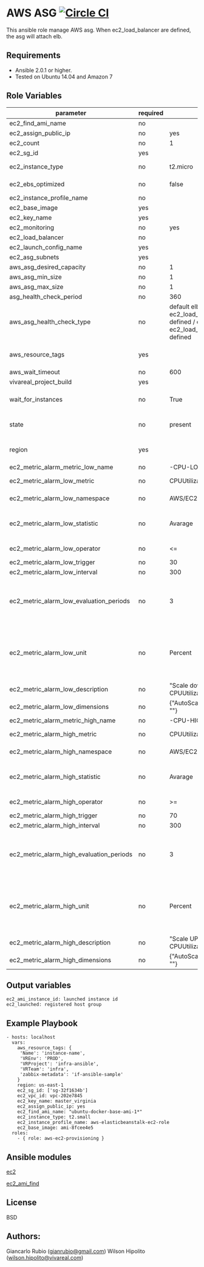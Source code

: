 AWS ASG  [![Circle CI](https://circleci.com/gh/VivaReal/ansible-aws-asg/tree/master.svg?style=svg&circle-token=39ff1e2f2d1e1e9fc23cca130dca267e0c3348a1)](https://circleci.com/gh/VivaReal/ansible-aws-asg/tree/master)
=========

This ansible role manage AWS asg.
When ec2_load_balancer are defined, the asg will attach elb.

Requirements
------------

- Ansible 2.0.1 or higher.
- Tested on Ubuntu 14.04 and Amazon 7

Role Variables
--------------

| parameter             | required | default | choices | comments |
| --------------------- | -------- | ------- | -------- |-------- |
| ec2_find_ami_name                   |  no     |         || ami name to find. ex. ubuntu-docker-base-ami-1* |
| ec2_assign_public_ip                   |   no    |    yes     |yes, no|  when provisioning within vpc, assign a public IP address. |
| ec2_count                   |  no     |     1    || number of instances to launch|
| ec2_sg_id                   |   yes    |         || security group id (or list of ids) to use with the instance |
| ec2_instance_type                   |   no    |     t2.micro    || instance type to use for the instance, see http://docs.aws.amazon.com/AWSEC2/latest/UserGuide/instance-types.html|
| ec2_ebs_optimized  | no  |  false ||  whether instance is using optimized EBS volumes, see http://docs.aws.amazon.com/AWSEC2/latest/UserGuide/EBSOptimized.html|
| ec2_instance_profile_name |  no |   ||  Name of the IAM instance profile to use. Recommended to use aws-elasticbeanstalk-ec2-role |
| ec2_base_image  |  yes |   ||  ami ID to use for the instance. Only use when ec2_find_ami_name is blank. |
| ec2_key_name | yes  |   |   |key pair to use on the instance|
| ec2_monitoring  |  no | yes  | yes, no |  enable detailed monitoring (CloudWatch) for instance |
| ec2_load_balancer | no | | | List of ELB names to use for the group |
| ec2_launch_config_name | yes | | | Name of the Launch configuration to use for the group. See the ec2_lc module for managing these. |
| ec2_asg_subnets | yes | | | List of VPC subnets to use|
| aws_asg_desired_capacity | no | 1 | | Desired number of instances in group, if unspecified then the current group value will be used.|
| aws_asg_min_size | no | 1 | | Minimum number of instances in group, if unspecified then the current group value will be used.|
| aws_asg_max_size | no | 1 | | Maximum number of instances in group, if unspecified then the current group value will be used.|
| asg_health_check_period | no | 360 | | |
| aws_asg_health_check_type | no | default elb when ec2_load_balancer is defined / default ec2 when ec2_load_balancer is not defined | | The service you want the health status from, Amazon EC2 or Elastic Load Balancer.|
| aws_resource_tags  | yes  |   | | a hash/dictionary of tags to add to the new instance or for starting/stopping instance by tag; '{"key":"value"}' and '{"VREnv":"PROD","VRProject":"sample","VRTeam":"infra", "Name":"ami name"}' |
| aws_wait_timeout | no | 600 | |  how long before wait gives up, in seconds |
| vivareal_project_build | yes | | |  ASG name |
| wait_for_instances | no  | True | | Wait for the ASG instances to be in a ready state before exiting. If instances are behind an ELB, it will wait until the ELB determines all instances have a lifecycle_state of "InService" and a health_status of "Healthy".|  
| state |  no |  present |present, absent,running, stopped| create or terminate instances  |
| region |  yes |   || The AWS region to use. Must be specified if ec2_url is not used. If not specified then the value of the EC2_REGION environment variable, if any, is used. See http://docs.aws.amazon.com/general/latest/gr/rande.html#ec2_region  |
| ec2_metric_alarm_metric_low_name | no | <Auto Scaling Group Name>-CPU-LOW | | The name of the cloudwatch alarm that will be created |
| ec2_metric_alarm_low_metric | no | CPUUtilization | | What metric cloudwatch will monitor (Ref: http://docs.aws.amazon.com/AmazonCloudWatch/latest/DeveloperGuide/CW_Support_For_AWS.html) |
| ec2_metric_alarm_low_namespace | no | AWS/EC2 | | CloudWatch namespaces are containers for metrics. Metrics in different namespaces are isolated from each other|
| ec2_metric_alarm_low_statistic | no | Avarage | Minimum, Maximum, Sum, Average, SampleCount| Statistics are metric data aggregations over specified periods of time. |
| ec2_metric_alarm_low_operator| no | <= | =, >, <, >=, <=| The arithmetic operation to use when comparing the specified Statistic and Threshold. The specified Statistic value is used as the first operand.|
| ec2_metric_alarm_low_trigger| no | 30 | | Sets the min/max bound for triggering the alarm.|
| ec2_metric_alarm_low_interval| no | 300 | | The time (in seconds) between metric evaluations.|
| ec2_metric_alarm_low_evaluation_periods| no | 3 | The number of times in which the metric is evaluated before final calculation. |
| ec2_metric_alarm_low_unit| no | Percent | Seconds, Bytes, Bits, Percent, Count,  Bytes/Second, Bits/Second, Count/Second, None | The threshold's unit of measurement. |
| ec2_metric_alarm_low_description | no | "Scale down ASG if CPUUtilization is <= 30" | |
| ec2_metric_alarm_low_dimensions | no | {"AutoScalingGroupName": "<Auto Scaling Group Name>"} | | Describes to what the alarm is applied|
| ec2_metric_alarm_metric_high_name | no | <Auto Scaling Group Name>-CPU-HIGH | | The name of the cloudwatch alarm that will be created |
| ec2_metric_alarm_high_metric | no | CPUUtilization | | What metric cloudwatch will monitor (Ref: http://docs.aws.amazon.com/AmazonCloudWatch/latest/DeveloperGuide/CW_Support_For_AWS.html) |
| ec2_metric_alarm_high_namespace | no | AWS/EC2 | | CloudWatch namespaces are containers for metrics. Metrics in different namespaces are isolated from each other|
| ec2_metric_alarm_high_statistic | no | Avarage | Minimum, Maximum, Sum, Average, SampleCount| Statistics are metric data aggregations over specified periods of time. |
| ec2_metric_alarm_high_operator | no | >= | =, >, <, >=, <=| The arithmetic operation to use when comparing the specified Statistic and Threshold. The specified Statistic value is used as the first operand.|
| ec2_metric_alarm_high_trigger| no | 70 | | Sets the min/max bound for triggering the alarm.|
| ec2_metric_alarm_high_interval| no | 300 | | The time (in seconds) between metric evaluations.|
| ec2_metric_alarm_high_evaluation_periods | no | 3 | The number of times in which the metric is evaluated before final calculation. |
| ec2_metric_alarm_high_unit | no | Percent | Seconds, Bytes, Bits, Percent, Count,  Bytes/Second, Bits/Second, Count/Second, None | The threshold's unit of measurement. |
| ec2_metric_alarm_high_description | no | "Scale UP ASG if CPUUtilization is >= 70" | |
| ec2_metric_alarm_high_dimensions | no | {"AutoScalingGroupName": "<Auto Scaling Group Name>"} | | Describes to what the alarm is applied|

Output variables
--------------
    ec2_ami_instance_id: launched instance id
    ec2_launched: registered host group



Example Playbook
----------------


    - hosts: localhost
      vars:
        aws_resource_tags: {
         'Name': 'instance-name',
         'VREnv': 'PROD',
         'VRProject': 'infra-ansible',
         'VRTeam': 'infra',
         'zabbix-metadata': 'if-ansible-sample'
        }
        region: us-east-1
        ec2_sg_id: ['sg-32f1634b']
        ec2_vpc_id: vpc-202e7845
        ec2_key_name: master_virginia
        ec2_assign_public_ip: yes
        ec2_find_ami_name: "ubuntu-docker-base-ami-1*"
        ec2_instance_type: t2.small
        ec2_instance_profile_name: aws-elasticbeanstalk-ec2-role
        ec2_base_image: ami-8fcee4e5
      roles:
        - { role: aws-ec2-provisioning }

Ansible modules
--------------
[ec2](http://docs.ansible.com/ansible/ec2_module.html)

[ec2_ami_find](http://docs.ansible.com/ansible/ec2_ami_find_module.html)


License
-------

BSD

Authors:
------------------

Giancarlo Rubio (<gianrubio@gmail.com>)
Wilson Hipolito (<wilson.hipolito@vivareal.com>)
